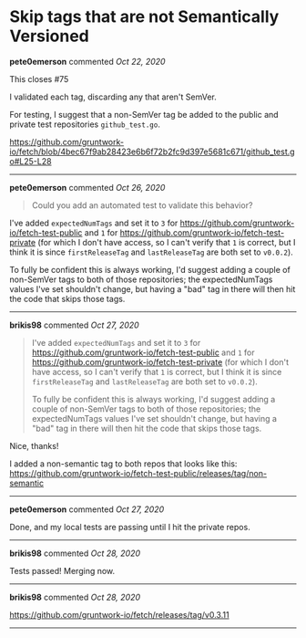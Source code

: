 # Skip tags that are not Semantically Versioned

**pete0emerson** commented *Oct 22, 2020*

This closes #75 

I validated each tag, discarding any that aren't SemVer.

For testing, I suggest that a non-SemVer tag be added to the public and private test repositories `github_test.go`.

https://github.com/gruntwork-io/fetch/blob/4bec67f9ab28423e6b6f72b2fc9d397e5681c671/github_test.go#L25-L28 
<br />
***


**pete0emerson** commented *Oct 26, 2020*

> Could you add an automated test to validate this behavior?

I've added `expectedNumTags` and set it to `3` for https://github.com/gruntwork-io/fetch-test-public and `1` for https://github.com/gruntwork-io/fetch-test-private (for which I don't have access, so I can't verify that `1` is correct, but I think it is since `firstReleaseTag` and `lastReleaseTag` are both set to `v0.0.2`).

To fully be confident this is always working, I'd suggest adding a couple of non-SemVer tags to both of those repositories; the expectedNumTags values I've set shouldn't change, but having a "bad" tag in there will then hit the code that skips those tags.

***

**brikis98** commented *Oct 27, 2020*

> I've added `expectedNumTags` and set it to `3` for https://github.com/gruntwork-io/fetch-test-public and `1` for https://github.com/gruntwork-io/fetch-test-private (for which I don't have access, so I can't verify that `1` is correct, but I think it is since `firstReleaseTag` and `lastReleaseTag` are both set to `v0.0.2`).
> 
> To fully be confident this is always working, I'd suggest adding a couple of non-SemVer tags to both of those repositories; the expectedNumTags values I've set shouldn't change, but having a "bad" tag in there will then hit the code that skips those tags.

Nice, thanks!

I added a non-semantic tag to both repos that looks like this: https://github.com/gruntwork-io/fetch-test-public/releases/tag/non-semantic 
***

**pete0emerson** commented *Oct 27, 2020*

Done, and my local tests are passing until I hit the private repos.
***

**brikis98** commented *Oct 28, 2020*

Tests passed! Merging now.
***

**brikis98** commented *Oct 28, 2020*

https://github.com/gruntwork-io/fetch/releases/tag/v0.3.11
***

